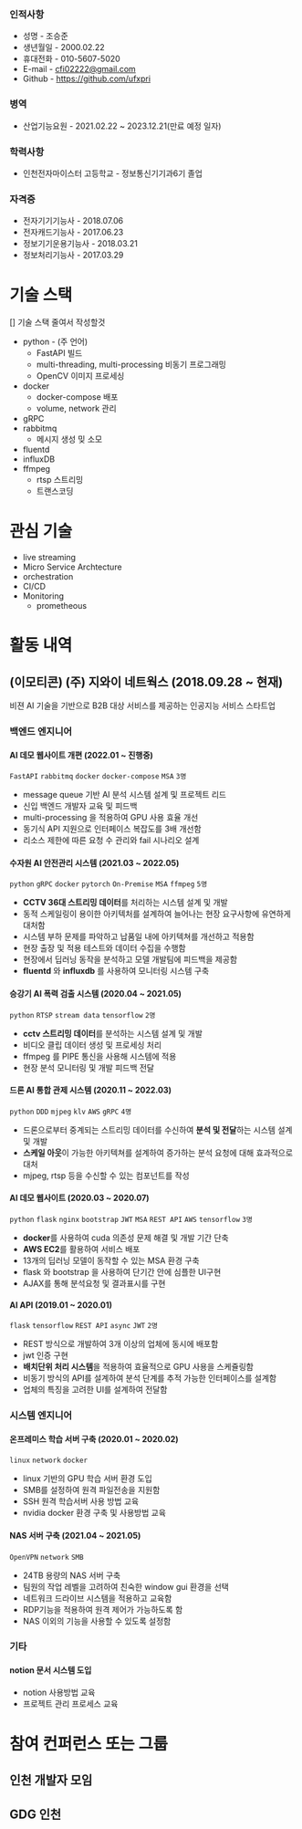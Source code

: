 ### 인적사항
- 성명 - 조승준
- 생년월일 - 2000.02.22
- 휴대전화 - 010-5607-5020
- E-mail - cfi02222@gmail.com
- Github - https://github.com/ufxpri
### 병역
- 산업기능요원 - 2021.02.22 ~ 2023.12.21(만료 예정 일자)
### 학력사항
- 인천전자마이스터 고등학교 - 정보통신기기과6기 졸업
### 자격증
- 전자기기기능사 - 2018.07.06
- 전자캐드기능사 - 2017.06.23
- 정보기기운용기능사 - 2018.03.21
- 정보처리기능사 - 2017.03.29

# 기술 스택
[] 기술 스택 줄여서 작성할것
- python - (주 언어)
  - FastAPI 빌드
  - multi-threading, multi-processing 비동기 프로그래밍
  - OpenCV 이미지 프로세싱
- docker
  - docker-compose 배포
  - volume, network 관리
- gRPC
- rabbitmq
  - 메시지 생성 밎 소모
- fluentd
- influxDB
- ffmpeg
  - rtsp 스트리밍
  - 트랜스코딩

# 관심 기술
- live streaming
- Micro Service Archtecture
- orchestration
- CI/CD
- Monitoring
  - prometheous

# 활동 내역
## (이모티콘) (주) 지와이 네트웍스 (2018.09.28 ~ 현재)
비젼 AI 기술을 기반으로 B2B 대상 서비스를 제공하는 인공지능 서비스 스타트업
### 백엔드 엔지니어

#### AI 데모 웹사이트 개편 (2022.01 ~ 진행중)
`FastAPI` `rabbitmq` `docker` `docker-compose` `MSA` `3명`

- message queue 기반 AI 분석 시스템 설계 및 프로젝트 리드
- 신입 백엔드 개발자 교육 및 피드백
- multi-processing 을 적용하여 GPU 사용 효율 개선
- 동기식 API 지원으로 인터페이스 복잡도를 3배 개선함
- 리소스 제한에 따른 요청 수 관리와 fail 시나리오 설계

#### 수자원 AI 안전관리 시스템 (2021.03 ~ 2022.05)
`python` `gRPC` `docker` `pytorch` `On-Premise` `MSA` `ffmpeg` `5명`

- **CCTV 36대 스트리밍 데이터**를 처리하는 시스템 설계 및 개발
- 동적 스케일링이 용이한 아키텍처를 설계하여 늘어나는 현장 요구사항에 유연하게 대처함
- 시스템 부하 문제를 파악하고 납품일 내에 아키텍쳐를 개선하고 적용함
- 현장 출장 및 적용 테스트와 데이터 수집을 수행함
- 현장에서 딥러닝 동작을 분석하고 모델 개발팀에 피드백을 제공함
- **fluentd** 와 **influxdb** 를 사용하여 모니터링 시스템 구축

<!-- 
#### 스타트업파크 AI 화제 감지 시스템 (2021.08 ~ 2021.12)
가장 심플했던 케이스 이다. 이 업무를 진행하기 위해 필요했던건 오직 API 기능 요구서 한장 뿐이였다. 나는 여기서 정형화된 배포 프로세스를 만들 수 있었고 그렇게 사무실을 얻을 수 있었다.
- 프로젝트 및 현장 시연 리드
- 시연용 네트워크 구축
 -->
 
#### 승강기 AI 폭력 검출 시스템 (2020.04 ~ 2021.05)
`python` `RTSP` `stream data` `tensorflow` `2명`

- **cctv 스트리밍 데이터**를 분석하는 시스템 설계 및 개발
- 비디오 클립 데이터 생성 및 프로세싱 처리
- ffmpeg 를 PIPE 통신을 사용해 시스템에 적용
- 현장 분석 모니터링 및 개발 피드백 전달

#### 드론 AI 통합 관제 시스템 (2020.11 ~ 2022.03)
`python` `DDD` `mjpeg` `klv` `AWS` `gRPC` `4명`

- 드론으로부터 중계되는 스트리밍 데이터를 수신하여 **분석 및 전달**하는 시스템 설계 및 개발
- **스케일 아웃**이 가능한 아키텍쳐를 설계하여 증가하는 분석 요청에 대해 효과적으로 대처
- mjpeg, rtsp 등을 수신할 수 있는 컴포넌트를 작성

#### AI 데모 웹사이트 (2020.03 ~ 2020.07)
`python` `flask` `nginx` `bootstrap` `JWT` `MSA` `REST API` `AWS` `tensorflow` `3명`

- **docker**를 사용하여 cuda 의존성 문제 해결 및 개발 기간 단축
- **AWS EC2**를 활용하여 서비스 배포
- 13개의 딥러닝 모델이 동작할 수 있는 MSA 환경 구축
- flask 와 bootstrap 을 사용하여 단기간 안에 심플한 UI구현
- AJAX를 통해 분석요청 및 결과표시를 구현

#### AI API (2019.01 ~ 2020.01)
`flask` `tensorflow` `REST API` `async` `JWT` `2명`

- REST 방식으로 개발하여 3개 이상의 업체에 동시에 배포함
- jwt 인증 구현
- **배치단위 처리 시스템**을 적용하여 효율적으로 GPU 사용을 스케쥴링함
- 비동기 방식의 API를 설계하여 분석 단계를 추적 가능한 인터페이스를 설계함
- 업체의 특징을 고려한 UI를 설계하여 전달함

### 시스템 엔지니어
#### 온프레미스 학습 서버 구축 (2020.01 ~ 2020.02)
`linux` `network` `docker`

- linux 기반의 GPU 학습 서버 환경 도입
- SMB를 설정하여 원격 파일전송을 지원함
- SSH 원격 학습서버 사용 방법 교육
- nvidia docker 환경 구축 및 사용방법 교육

#### NAS 서버 구축 (2021.04 ~ 2021.05)
`OpenVPN` `network` `SMB`

- 24TB 용량의 NAS 서버 구축
- 팀원의 작업 레벨을 고려하여 친숙한 window gui 환경을 선택
- 네트워크 드라이브 시스템을 적용하고 교육함
- RDP기능을 적용하여 원격 제어가 가능하도록 함
- NAS 이외의 기능을 사용할 수 있도록 설정함

### 기타
#### notion 문서 시스템 도입
- notion 사용방법 교육
- 프로젝트 관리 프로세스 교육

# 참여 컨퍼런스 또는 그룹
## 인천 개발자 모임
## GDG 인천
